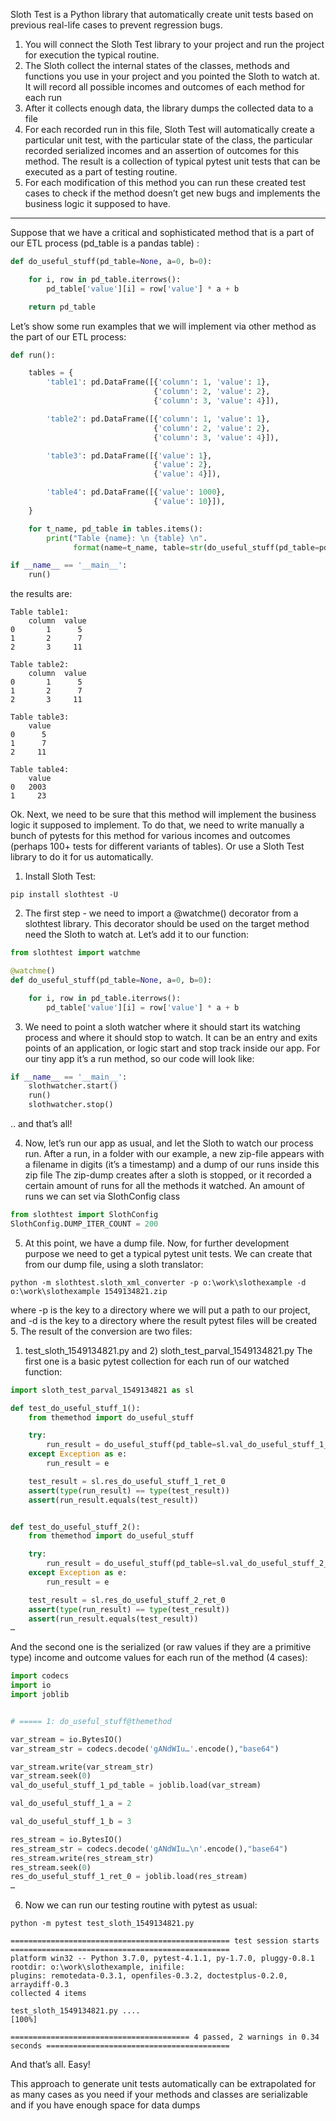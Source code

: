 Sloth Test is a Python library that automatically create unit tests based on previous real-life cases to prevent regression bugs.
1. You will connect the Sloth Test library to your project and run the project for execution the typical routine. 
2. The Sloth collect the internal states of the classes, methods and functions you use in your project and you pointed the Sloth to watch at. It will record all possible incomes and outcomes of each method for each run
3. After it collects enough data, the library dumps the collected data to a file
4. For each recorded run in this file, Sloth Test will automatically create a particular unit test, with the particular state of the class, the particular recorded serialized incomes and an assertion of outcomes for this method.
The result is a collection of typical pytest unit tests that can be executed as a part of testing routine.  
5. For each modification of this method you can run these created test cases to check if the method doesn’t get new bugs and implements the business logic it supposed to have.
------------------------------------------------------------------

Suppose that we have a critical and sophisticated method that is a part of our ETL process (pd_table is a pandas table) :

```python
def do_useful_stuff(pd_table=None, a=0, b=0):

    for i, row in pd_table.iterrows():
        pd_table['value'][i] = row['value'] * a + b

    return pd_table
```

Let’s show some run examples that we will implement via other method as the part of our ETL process:

```python
def run():

    tables = {
        'table1': pd.DataFrame([{'column': 1, 'value': 1},
                                {'column': 2, 'value': 2},
                                {'column': 3, 'value': 4}]),

        'table2': pd.DataFrame([{'column': 1, 'value': 1},
                                {'column': 2, 'value': 2},
                                {'column': 3, 'value': 4}]),

        'table3': pd.DataFrame([{'value': 1},
                                {'value': 2},
                                {'value': 4}]),

        'table4': pd.DataFrame([{'value': 1000},
                                {'value': 10}]),
    }

    for t_name, pd_table in tables.items():
        print("Table {name}: \n {table} \n".
              format(name=t_name, table=str(do_useful_stuff(pd_table=pd_table, a=2, b=3))))

if __name__ == '__main__':
    run()
```

the results are:

```
Table table1: 
    column  value
0       1      5
1       2      7
2       3     11 

Table table2: 
    column  value
0       1      5
1       2      7
2       3     11 

Table table3: 
    value
0      5
1      7
2     11 

Table table4: 
    value
0   2003
1     23
```

Ok. Next, we need to be sure that this method will implement the business logic it supposed to implement. To do that, we need to write manually a bunch of pytests for this method for various incomes and outcomes (perhaps 100+ tests for different variants of tables). Or use a Sloth Test library to do it for us automatically.

1. Install Sloth Test:

```pip install slothtest -U```

2. The first step - we need to import a @watchme() decorator from a slothtest library. This decorator should be used on the target method need the Sloth to watch at. Let’s add it to our function:

```python
from slothtest import watchme

@watchme()
def do_useful_stuff(pd_table=None, a=0, b=0):

    for i, row in pd_table.iterrows():
        pd_table['value'][i] = row['value'] * a + b

```

3. We need to point a sloth watcher where it should start its watching process and where it should stop to watch. It can be an entry and exits points of an application, or logic start and stop track inside our app. For our tiny app it’s a run method, so our code will look like:

```python
if __name__ == '__main__':
    slothwatcher.start()
    run()
    slothwatcher.stop()

```

.. and that’s all!

4. Now, let’s run our app as usual, and let the Sloth to watch our process run. After a run, in a folder with our example, a new zip-file appears with a filename in digits (it’s a timestamp) and a dump of our runs inside this zip file
The zip-dump creates after a sloth is stopped, or it recorded a certain amount of runs for all the methods it watched. An amount of runs we can set via SlothConfig class

```python
from slothtest import SlothConfig
SlothConfig.DUMP_ITER_COUNT = 200

```

5. At this point, we have a dump file. Now, for further development purpose we need to get a typical pytest unit tests. We can create that from our dump file, using a sloth translator:

```python -m slothtest.sloth_xml_converter -p o:\work\slothexample -d o:\work\slothexample 1549134821.zip```

where -p is the key to a directory where we will put a path to our project, and  -d is the key to a directory where the result pytest files will be created
5. The result of the conversion are two files: 
1) test_sloth_1549134821.py and 2) sloth_test_parval_1549134821.py
The first one is a basic pytest collection for each run of our watched function:


```python
import sloth_test_parval_1549134821 as sl 

def test_do_useful_stuff_1(): 
    from themethod import do_useful_stuff

    try:
        run_result = do_useful_stuff(pd_table=sl.val_do_useful_stuff_1_pd_table, a=sl.val_do_useful_stuff_1_a, b=sl.val_do_useful_stuff_1_b, ) 
    except Exception as e:
        run_result = e

    test_result = sl.res_do_useful_stuff_1_ret_0 
    assert(type(run_result) == type(test_result))
    assert(run_result.equals(test_result))


def test_do_useful_stuff_2(): 
    from themethod import do_useful_stuff

    try:
        run_result = do_useful_stuff(pd_table=sl.val_do_useful_stuff_2_pd_table, a=sl.val_do_useful_stuff_2_a, b=sl.val_do_useful_stuff_2_b, ) 
    except Exception as e:
        run_result = e

    test_result = sl.res_do_useful_stuff_2_ret_0 
    assert(type(run_result) == type(test_result))
    assert(run_result.equals(test_result))
…


```

And the second one is the serialized (or raw values if they are a primitive type) income and outcome values for each run of the method (4 cases):

```python
import codecs
import io
import joblib


# ===== 1: do_useful_stuff@themethod

var_stream = io.BytesIO()
var_stream_str = codecs.decode('gANdWIu…'.encode(),"base64")

var_stream.write(var_stream_str)
var_stream.seek(0)
val_do_useful_stuff_1_pd_table = joblib.load(var_stream)

val_do_useful_stuff_1_a = 2

val_do_useful_stuff_1_b = 3

res_stream = io.BytesIO()
res_stream_str = codecs.decode('gANdWIu…\n'.encode(),"base64")
res_stream.write(res_stream_str)
res_stream.seek(0)
res_do_useful_stuff_1_ret_0 = joblib.load(res_stream)
…

```

6. Now we can run our testing routine with pytest as usual:


```
python -m pytest test_sloth_1549134821.py

================================================= test session starts =================================================
platform win32 -- Python 3.7.0, pytest-4.1.1, py-1.7.0, pluggy-0.8.1
rootdir: o:\work\slothexample, inifile:
plugins: remotedata-0.3.1, openfiles-0.3.2, doctestplus-0.2.0, arraydiff-0.3
collected 4 items

test_sloth_1549134821.py ....                                                                                    [100%]

======================================== 4 passed, 2 warnings in 0.34 seconds =========================================

```

And that’s all. Easy! 

This approach to generate unit tests automatically can be extrapolated for as many cases as you need if your methods and classes are serializable and if you have enough space for data dumps
